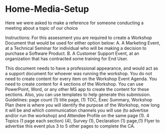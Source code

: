 # Home-Media-Setup
Here we were asked to make a reference for someone conducting a meeting about a topic of our choice


Instructions:  For this assessment you are required to create a Workshop Document that would be used for either option below:
A.	A Marketing Event, at a Technical Seminar for individual who will be making a decision to purchase a Software Product.
B.	A Customer Support Event, at an organization that has contracted some training for End User.



This document needs to have a professional appearance, and would act as a support document for whoever was running the workshop.  You do not need to create content for every item on the Workshop Event Agenda.  You need to create content for 4 sections of the Workshop.  You can use PowerPoint, Word, or any other MS app to create the content for these sections.  Also, you can use templates to help generate this submission.  Guidelines: page count (1) title page, (1) TOC, Exec Summary, Workshop Plan (here is where you will identify the purpose of the Workshop, now long it will be and which communication channels you will use (to advertise and/or run the workshop) and Attendee Profile on the same page (1).  4 Topics (1 page each section) (4), Survey (1), Declaration (1) page,(1) Flyer to advertise this event plus 3 to 5 other pages to complete the CA.
